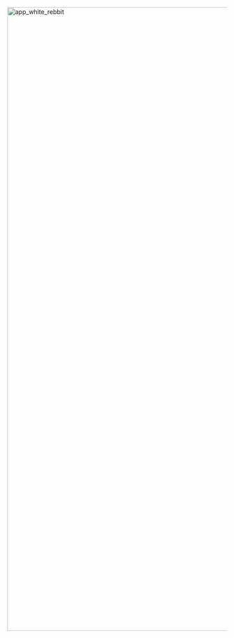 <img width="1428" alt="app_white_rebbit" src="https://github.com/Rgerotto/UF1846_Rafael_Coelho/assets/145327796/b4ec8568-f9b0-4e81-a46f-0ab976cce0d1">
